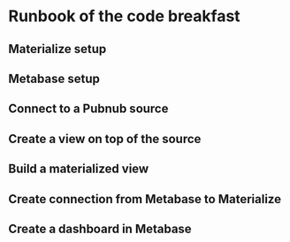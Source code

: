 # Runbook of the code breakfast
## Materialize setup

## Metabase setup

## Connect to a Pubnub source

## Create a view on top of the source

## Build a materialized view

## Create connection from Metabase to Materialize

## Create a dashboard in Metabase